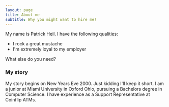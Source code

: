 ```yaml
---
layout: page
title: About me
subtitle: Why you might want to hire me!
---
```


My name is Patrick Heil. I have the following qualities:

- I rock a great mustache
- I'm extremely loyal to my employer

What else do you need?

### My story

My story begins on New Years Eve 2000. Just kidding I'll keep it short. 
I am a junior at Miami University in Oxford Ohio, pursuing a Bachelors degree in Computer Science.
I have experience as a Support Representative at Coinflip ATMs. 
